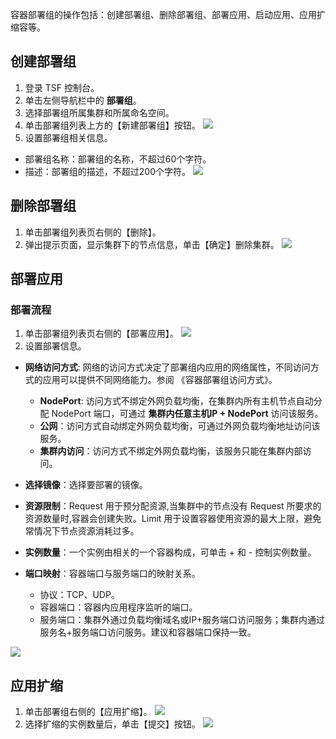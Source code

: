 容器部署组的操作包括：创建部署组、删除部署组、部署应用、启动应用、应用扩缩容等。

## 创建部署组
1. 登录 TSF 控制台。
2. 单击左侧导航栏中的 **部署组**。
3. 选择部署组所属集群和所属命名空间。
4. 单击部署组列表上方的【新建部署组】按钮。
![](https://main.qcloudimg.com/raw/3598c52a2766a58f9c84370396e15dd1.png)
5. 设置部署组相关信息。
 - 部署组名称：部署组的名称，不超过60个字符。
 - 描述：部署组的描述，不超过200个字符。
![](https://main.qcloudimg.com/raw/d35565fedc1b7ba308a41d873850cd64.png)
 
## 删除部署组
1. 单击部署组列表页右侧的【删除】。
2. 弹出提示页面，显示集群下的节点信息，单击【确定】删除集群。
![](https://main.qcloudimg.com/raw/9dbf6b54c46cc7bb9adaa66a9650dc79.png)

## 部署应用

### 部署流程
1. 单击部署组列表页右侧的【部署应用】。
![](https://main.qcloudimg.com/raw/9db4194108e7d065111de212cd975382.png)
2. 设置部署信息。

 - **网络访问方式**: 网络的访问方式决定了部署组内应用的网络属性，不同访问方式的应用可以提供不同网络能力。参阅 《容器部署组访问方式》。
 
     - **NodePort**: 访问方式不绑定外网负载均衡，在集群内所有主机节点自动分配 NodePort 端口，可通过 **集群内任意主机IP + NodePort** 访问该服务。
     - **公网**：访问方式自动绑定外网负载均衡，可通过外网负载均衡地址访问该服务。
     - **集群内访问**：访问方式不绑定外网负载均衡，该服务只能在集群内部访问。
   
 - **选择镜像**：选择要部署的镜像。
 - **资源限制**：Request 用于预分配资源,当集群中的节点没有 Request 所要求的资源数量时,容器会创建失败。Limit 用于设置容器使用资源的最大上限，避免常情况下节点资源消耗过多。
 - **实例数量**：一个实例由相关的一个容器构成，可单击 + 和 - 控制实例数量。
 - **端口映射**：容器端口与服务端口的映射关系。
     - 协议：TCP、UDP。
     - 容器端口：容器内应用程序监听的端口。
     - 服务端口：集群外通过负载均衡域名或IP+服务端口访问服务；集群内通过服务名+服务端口访问服务。建议和容器端口保持一致。
		
![](https://main.qcloudimg.com/raw/257be6fd82a74807aeb6cf98c11c5ac5.png)

## 应用扩缩
1. 单击部署组右侧的【应用扩缩】。
![](https://main.qcloudimg.com/raw/4643ee95afb02e5b19d20c3a4785c6c5.png)
2. 选择扩缩的实例数量后，单击【提交】按钮。
![](https://main.qcloudimg.com/raw/8687a7259212b3edb280fcb493656b62.png)

